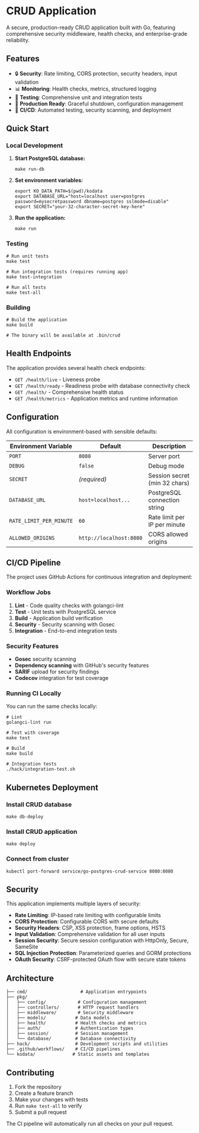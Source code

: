 # CRUD Application

A secure, production-ready CRUD application built with Go, featuring comprehensive security middleware, health checks, and enterprise-grade reliability.

## Features

- 🔒 **Security**: Rate limiting, CORS protection, security headers, input validation
- 📊 **Monitoring**: Health checks, metrics, structured logging
- 🧪 **Testing**: Comprehensive unit and integration tests
- 🚀 **Production Ready**: Graceful shutdown, configuration management
- 🔧 **CI/CD**: Automated testing, security scanning, and deployment

## Quick Start

### Local Development

1. **Start PostgreSQL database:**
   ```shell
   make run-db
   ```

2. **Set environment variables:**
   ```shell
   export KO_DATA_PATH=$(pwd)/kodata
   export DATABASE_URL="host=localhost user=postgres password=mysecretpassword dbname=postgres sslmode=disable"
   export SECRET="your-32-character-secret-key-here"
   ```

3. **Run the application:**
   ```shell
   make run
   ```

### Testing

```shell
# Run unit tests
make test

# Run integration tests (requires running app)
make test-integration

# Run all tests
make test-all
```

### Building

```shell
# Build the application
make build

# The binary will be available at .bin/crud
```

## Health Endpoints

The application provides several health check endpoints:

- `GET /health/live` - Liveness probe
- `GET /health/ready` - Readiness probe with database connectivity check
- `GET /health/` - Comprehensive health status
- `GET /health/metrics` - Application metrics and runtime information

## Configuration

All configuration is environment-based with sensible defaults:

| Environment Variable | Default | Description |
|---------------------|---------|-------------|
| `PORT` | `8080` | Server port |
| `DEBUG` | `false` | Debug mode |
| `SECRET` | *(required)* | Session secret (min 32 chars) |
| `DATABASE_URL` | `host=localhost...` | PostgreSQL connection string |
| `RATE_LIMIT_PER_MINUTE` | `60` | Rate limit per IP per minute |
| `ALLOWED_ORIGINS` | `http://localhost:8080` | CORS allowed origins |

## CI/CD Pipeline

The project uses GitHub Actions for continuous integration and deployment:

### Workflow Jobs

1. **Lint** - Code quality checks with golangci-lint
2. **Test** - Unit tests with PostgreSQL service
3. **Build** - Application build verification
4. **Security** - Security scanning with Gosec
5. **Integration** - End-to-end integration tests

### Security Features

- **Gosec** security scanning
- **Dependency scanning** with GitHub's security features
- **SARIF** upload for security findings
- **Codecov** integration for test coverage

### Running CI Locally

You can run the same checks locally:

```shell
# Lint
golangci-lint run

# Test with coverage
make test

# Build
make build

# Integration tests
./hack/integration-test.sh
```

## Kubernetes Deployment

### Install CRUD database
```shell
make db-deploy
```

### Install CRUD application
```shell
make deploy
```

### Connect from cluster
```shell
kubectl port-forward service/go-postgres-crud-service 8080:8080
```

## Security

This application implements multiple layers of security:

- **Rate Limiting**: IP-based rate limiting with configurable limits
- **CORS Protection**: Configurable CORS with secure defaults  
- **Security Headers**: CSP, XSS protection, frame options, HSTS
- **Input Validation**: Comprehensive validation for all user inputs
- **Session Security**: Secure session configuration with HttpOnly, Secure, SameSite
- **SQL Injection Protection**: Parameterized queries and GORM protections
- **OAuth Security**: CSRF-protected OAuth flow with secure state tokens

## Architecture

```
├── cmd/                    # Application entrypoints
├── pkg/
│   ├── config/            # Configuration management
│   ├── controllers/       # HTTP request handlers
│   ├── middleware/        # Security middleware
│   ├── models/           # Data models
│   ├── health/           # Health checks and metrics
│   ├── auth/             # Authentication types
│   ├── session/          # Session management
│   └── database/         # Database connectivity
├── hack/                 # Development scripts and utilities
├── .github/workflows/    # CI/CD pipelines
└── kodata/              # Static assets and templates
```

## Contributing

1. Fork the repository
2. Create a feature branch
3. Make your changes with tests
4. Run `make test-all` to verify
5. Submit a pull request

The CI pipeline will automatically run all checks on your pull request.


